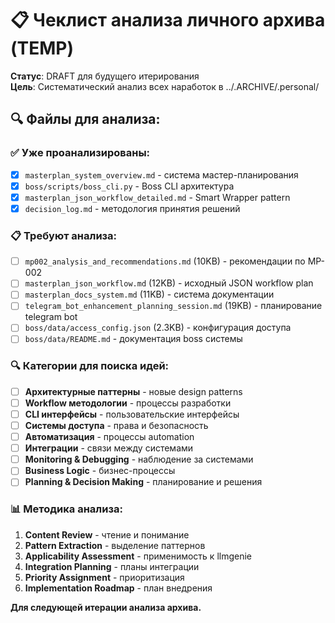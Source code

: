 # 📋 Чеклист анализа личного архива (TEMP)

**Статус**: DRAFT для будущего итерирования  
**Цель**: Систематический анализ всех наработок в ../.ARCHIVE/.personal/

## 🔍 **Файлы для анализа:**

### ✅ **Уже проанализированы:**
- [x] `masterplan_system_overview.md` - система мастер-планирования
- [x] `boss/scripts/boss_cli.py` - Boss CLI архитектура  
- [x] `masterplan_json_workflow_detailed.md` - Smart Wrapper pattern
- [x] `decision_log.md` - методология принятия решений

### 📋 **Требуют анализа:**
- [ ] `mp002_analysis_and_recommendations.md` (10KB) - рекомендации по MP-002
- [ ] `masterplan_json_workflow.md` (12KB) - исходный JSON workflow plan
- [ ] `masterplan_docs_system.md` (11KB) - система документации
- [ ] `telegram_bot_enhancement_planning_session.md` (19KB) - планирование telegram bot
- [ ] `boss/data/access_config.json` (2.3KB) - конфигурация доступа
- [ ] `boss/data/README.md` - документация boss системы

### 🔍 **Категории для поиска идей:**
- [ ] **Архитектурные паттерны** - новые design patterns
- [ ] **Workflow методологии** - процессы разработки
- [ ] **CLI интерфейсы** - пользовательские интерфейсы
- [ ] **Системы доступа** - права и безопасность  
- [ ] **Автоматизация** - процессы automation
- [ ] **Интеграции** - связи между системами
- [ ] **Monitoring & Debugging** - наблюдение за системами
- [ ] **Business Logic** - бизнес-процессы
- [ ] **Planning & Decision Making** - планирование и решения

### 📊 **Методика анализа:**
1. **Content Review** - чтение и понимание
2. **Pattern Extraction** - выделение паттернов
3. **Applicability Assessment** - применимость к llmgenie  
4. **Integration Planning** - планы интеграции
5. **Priority Assignment** - приоритизация
6. **Implementation Roadmap** - план внедрения

**Для следующей итерации анализа архива.** 